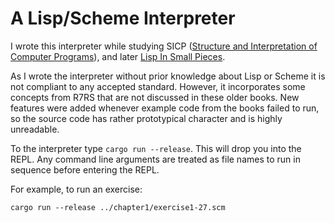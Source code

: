 
# A Lisp/Scheme Interpreter

I wrote this interpreter while studying SICP ([Structure and Interpretation of Computer Programs](https://mitpress.mit.edu/sites/default/files/sicp/index.html)), and later [Lisp In Small Pieces](https://www.cambridge.org/core/books/lisp-in-small-pieces/66FD2BE3EDDDC68CA87D652C82CF849E).

As I wrote the interpreter without prior knowledge about Lisp or Scheme it is not compliant to any accepted standard. However, it incorporates some concepts from R7RS that are not discussed in these older books. 
New features were added whenever example code from the books failed to run, so the source code has rather prototypical character and is highly unreadable.

To the interpreter type `cargo run --release`. This will drop you into the REPL.
Any command line arguments are treated as file names to run in sequence before entering the REPL.

For example, to run an exercise:
```
cargo run --release ../chapter1/exercise1-27.scm
```


